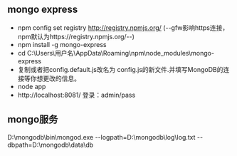 ## mongo express
* npm config set registry http://registry.npmjs.org/ (--gfw影响https连接，npm默认为https://registry.npmjs.org/--)
* npm install -g mongo-express
* cd C:\Users\用户名\AppData\Roaming\npm\node_modules\mongo-express
* 复制或者把config.default.js改名为 config.js的新文件.并填写MongoDB的连接等你想更改的信息。
* node app
* http://localhost:8081/ 登录：admin/pass

## mongo服务
D:\mongodb\bin\mongod.exe --logpath=D:\mongodb\log\log.txt --dbpath=D:\mongodb\data\db
